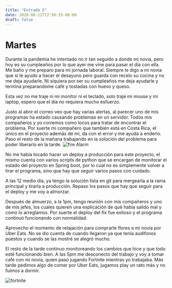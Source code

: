 ```yaml
---
title: "Entrada 5"
date: 2020-08-11T17:50:33-06:00
draft: false
---
```


# Martes

Durante la pandemia he intentado no ir tan seguido a donde mi novia, pero hoy es su cumpleaños por lo que ayer me vine para pasar el día con ella.
Me baño y me preparo para mi jornada laboral.
Siempre le digo a mi novia que si le ayudo a hacer el desayuno pero guarda con recelo su cocina y no me deja ayudarle.
Ni siquiera por ser su cumpleaños me deja ayudarle y termina preparandome café y tostadas con huevo y queso.

Esta vez no me traje ni mi monitor ni el teclado, solo traje mi mouse y mi laptop, espero que el día no requiera mucho esfuerzo.

Justo al abrir el correo veo que hay varias alertas, al parecer uno de mis programas ha estado causando problemas en un servidor.
Todos mis compañeros y yo corremos como locos para tratar de encontrar el problema.
Por suerte mi compañero que también está en Costa Rica, el único en el proyecto además de mi, da con el error y me ayuda a enderlo.
Paso el resto de la mañana trabajando en la solución del problema para poder liberarlo en la tarde.
![fire Alarm](/fireAlarm.jpg)

No me había tocado hacer un deploy a producción para este proyecto, el mismo cuenta con varios scripts de python que se encargan de
monitorar el estado del proyecto en Spring boot, por lo cual no es simplemente volver a tirar el programa, sino que hay que seguir varios pasos con cuidado.

A las 12 medio día, ya tengo la solución lista en git para mergearla a la rama principal y tirarla a producción.
Repaso los pasos que hay que seguir para el deploy y me voy a almorzar.

Después de almuerzo, a la 1pm, tengo reunión con mis compañeros y uno de mis jefes, los cuales quieren una explicación de qué había salido mal y como lo arreglamos.
Por suerte el deploy del fix fue exitoso y el programa continuó funcionando con normalidad.

Aprovecho el momento de relajación para comprarle flores a mi novia por Uber Eats.
No se dio cuenta de cuando llegaron ya que tenía audifonos puestos y cuando se las mostré se alegró mucho.

El resto de la tarde continuo monitoreando los cambios que hice y que todo esté funcionando bien.
A las 5pm me desconecto del trabajo y voy a tomar café con mi novia, quien pasó jugando Fortnite mientras yo trabajaba.
Más tarde pedimos algo de comer por Uber Eats, jugamos play un rato más y no fuimos a dormir.

![fortnite](/fortnite.jpg)
